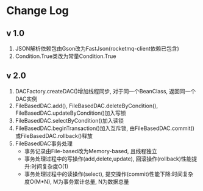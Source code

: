 Change Log
=================
v 1.0
-----------------
1. JSON解析依赖包由Gson改为FastJson(rocketmq-client依赖已包含)
2. Condition.True类改为常量Condition.True


v 2.0
-----------------
1. DACFactory.createDAC()增加线程同步, 对于同一个BeanClass, 返回同一个DAC实例
2. FileBasedDAC.add(), FileBasedDAC.deleteByCondition(), FileBasedDAC.updateByCondition()加入写锁
3. FileBasedDAC.selectByCondition()加入读锁
4. FileBasedDAC.beginTransaction()加入互斥锁, 由FileBasedDAC.commit()或FileBasedDAC.rollback()释放
5. FileBasedDAC事务处理
    - 事务记录由File-based改为Memory-based, 且线程独立
    - 事务处理过程中的写操作(add,delete,update), 回滚操作(rollback)性能提升:时间复杂度O(1) 
    - 事务处理过程中的读操作(select), 提交操作(commit)性能下降:时间复杂度O(M*N), M为事务累计总量, N为数据总量
